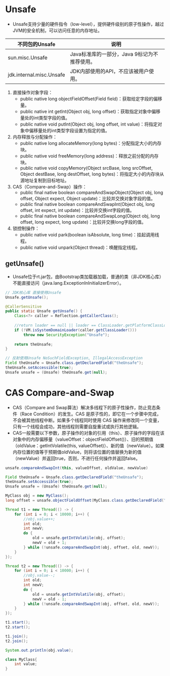 # Unsafe

- Unsafe支持少量的硬件指令（low\-level），提供硬件级别的原子性操作，越过JVM的安全机制，可以访问任意的内存地址。

| 不同包的Unsafe           | 说明                                         |
| ------------------------ | -------------------------------------------- |
| sun.misc.Unsafe          | Java标准库的一部分，Java 9标记为不推荐使用。 |
| jdk.internal.misc.Unsafe | JDK内部使用的API，不应该被用户使用。         |

1. 直接操作对象字段：
   - public native long objectFieldOffset(Field field)：获取给定字段的偏移量。
   - public native int getInt(Object obj, long offset)：获取指定对象中偏移量处的int类型字段的值。
   - public native void putInt(Object obj, long offset, int value)：将指定对象中偏移量处的int类型字段设置为指定的值。
2. 内存释放与分配操作：
   - public native long allocateMemory(long bytes)：分配指定大小的内存块。
   - public native void freeMemory(long address)：释放之前分配的内存块。
   - public native void copyMemory(Object srcBase, long srcOffset, Object destBase, long destOffset, long bytes)：将指定大小的内存块从源地址复制到目标地址。
3. CAS（Compare-and-Swap）操作：
   - public final native boolean compareAndSwapObject(Object obj, long offset, Object expect, Object update)：比较并交换对象字段的值。
   - public final native boolean compareAndSwapInt(Object obj, long offset, int expect, int update)：比较并交换int字段的值。
   - public final native boolean compareAndSwapLong(Object obj, long offset, long expect, long update)：比较并交换long字段的值。
4. 锁控制操作：
   - public native void park(boolean isAbsolute, long time)：挂起调用线程。
   - public native void unpark(Object thread)：唤醒指定线程。

## getUnsafe()

- Unsafe位于rt.jar包，由Bootstrap类加载器加载，普通的类（非JDK核心库）不能直接访问（java.lang.ExceptionInInitializerError）。

```java
// JDK核心库 直接使用Unsafe
Unsafe.getUnsafe();

@CallerSensitive
public static Unsafe getUnsafe() {
    Class<?> caller = Reflection.getCallerClass();
    
    //return loader == null || loader == ClassLoader.getPlatformClassLoader();
    if (!VM.isSystemDomainLoader(caller.getClassLoader()))
        throw new SecurityException("Unsafe");
    
    return theUnsafe;
}
```

```java
// 反射使用Unsafe NoSuchFieldException, IllegalAccessException
Field theUnsafe = Unsafe.class.getDeclaredField("theUnsafe");
theUnsafe.setAccessible(true);
Unsafe unsafe = (Unsafe) theUnsafe.get(null);
```

# CAS Compare\-and\-Swap

- CAS（Compare and Swap算法）解决多线程下的原子性操作，防止竞态条件（Race Condition）的发生。CAS 是原子性的，即它在一个步骤中完成，不会被其他线程中断。如果多个线程同时使用 CAS 操作来修改同一个变量，只有一个线程会成功，其他线程则需要自旋重试或执行其他逻辑。
- CAS一般需要以下参数，原子操作的对象的引用（this）、原子操作的字段在该对象中的内存偏移量（valueOffset：objectFieldOffset()）、旧的预期值（oldValue：getIntVolatile(this, valueOffset)）、新的值（newValue）。如果内存位置的值等于预期值oldValue，则将该位置的值替换为新的值（newValue）并返回true，否则，不进行任何操作并返回false。

```java
unsafe.compareAndSwapInt(this, valueOffset, oldValue, newValue)
```

```java
Field theUnsafe = Unsafe.class.getDeclaredField("theUnsafe");
theUnsafe.setAccessible(true);
Unsafe unsafe = (Unsafe) theUnsafe.get(null);

MyClass obj = new MyClass();
long offset = unsafe.objectFieldOffset(MyClass.class.getDeclaredField("value"));

Thread t1 = new Thread(() -> {
    for (int i = 0; i < 10000; i++) {
        //obj.value++;
        int old;
        int newV;
        do {
            old = unsafe.getIntVolatile(obj, offset);
            newV = old + 1;
        } while (!unsafe.compareAndSwapInt(obj, offset, old, newV));
    }
});

Thread t2 = new Thread(() -> {
    for (int i = 0; i < 10000; i++) {
        //obj.value--;
        int old;
        int newV;
        do {
            old = unsafe.getIntVolatile(obj, offset);
            newV = old - 1;
        } while (!unsafe.compareAndSwapInt(obj, offset, old, newV));
    }
});

t1.start();
t2.start();

t1.join();
t2.join();

System.out.println(obj.value);
```

```java
class MyClass{
    int value;
}
```

